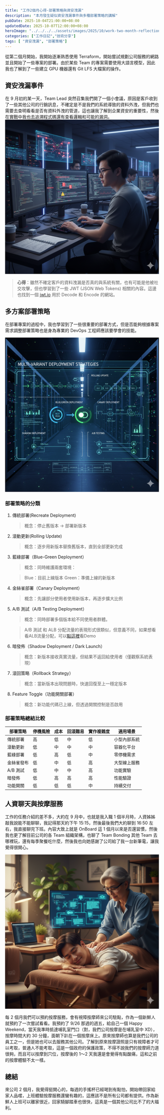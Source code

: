 ```yaml
---
title: "工作2個月心得-部署策略與資安洩漏"
description: "本月發生疑似資安洩漏事件與多種部署策略的講解"
pubDate: 2025-10-04T21:00:00+08:00
updatedDate: 2025-10-07T12:00:00+08:00
heroImage: "../../../../assets/images/2025/10/work-two-month-reflection/work-two-month-reflection-1.png"
categories: ["工作日記","技術分享"]
tags: [ "資安洩漏", "部署策略"]
---
```


從第二個月開始，我開始逐漸熟悉使用 Terraform，開始嘗試規劃公司服務的網路並且開始了一些專案的部署。由於某些 Team 的專案需要使用大語言模型，因此我也了解到了一些建立 GPU 機器還有 Git LFS 大檔案的操作。

## 資安洩漏事件
在 9 月初的某一天，Team Lead 突然召集我們開了一個小會議，原因是客戶收到了一些其他公司的行銷訊息，不確定是不是我們的系統導致的資料外洩，但我們也需要去查明看看是否有資料外洩的管道，這也讓我了解到企業資安的重要性，然後在實戰中我也去追溯程式碼還有查看邏輯和可能的漏洞。
![資安事件追查 - secret-leak](../../../../assets/images/2025/10/work-two-month-reflection/secret-leak.png)

> **心得**：雖然不確定客戶的資料洩漏是否真的與系統有關，也有可能是他被社交攻擊，但也學習到了一些 JWT (JSON Web Tokens) 相關的內容。這邊也找到一個 [jwt.io](https://www.jwt.io/) 用於 Decode 和 Encode 的網站。

## 多方案部署策略

在部署專案的過程中，我也學習到了一些很重要的部署方式，但是否能夠根據專案需求調整部署策略也是身為專業的 DevOps 工程師應該要學會的技能。

![部署策略總覽 - deploy-strategy](../../../../assets/images/2025/10/work-two-month-reflection/deploy-strategy.png)

### 部署策略的分類
1. 傳統部署(Recreate Deployment)
    >概念：停止舊版本 → 部署新版本
2. 滾動更新(Rolling Update)
    >概念：逐步用新版本替換舊版本，直到全部更新完成
3. 藍綠部署（Blue-Green Deployment）
    >概念：同時維護兩套環境：

    >Blue：目前上線版本
    >Green：準備上線的新版本
4. 金絲雀部署（Canary Deployment）
    >概念：先讓部分使用者使用新版本，再逐步擴大比例
5. A/B 測試（A/B Testing Deployment）
    >概念：同時部署多個版本給不同使用者群體。

    >A/B 測試 和 ALB 分配流量的表現形式很類似，但意義不同，如果想看看ALB流量分配，可以[點這裡](http://blue-green-canary-alb-873311364.us-west-2.elb.amazonaws.com)看Demo
6. 暗發佈（Shadow Deployment / Dark Launch）
    >概念：新版本接收真實流量，但結果不返回給使用者（僅觀察系統表現）

7. 滾回策略（Rollback Strategy）
    >概念：當新版本出現問題時，快速回復至上一穩定版本

8. Feature Toggle（功能開關部署）
    >概念：新功能代碼已上線，但透過開關控制是否啟用

### 部署策略總結比較

| 部署策略 | 停機風險 | 成本 | 回滾難易 | 實作複雜度 | 適用場景 |
|---------|---------|------|---------|-----------|---------|
| 傳統部署 | 高 | 低 | 中 | 低 | 小型內部系統 |
| 滾動更新 | 低 | 中 | 中 | 中 | 容器化平台 |
| 藍綠部署 | 低 | 高 | 低 | 中 | 零停機需求 |
| 金絲雀發布 | 低 | 中 | 低 | 高 | 大型線上服務 |
| A/B 測試 | 低 | 中 | 中 | 高 | 功能實驗 |
| 暗發佈 | 低 | 高 | 高 | 高 | 性能驗證 |
| 功能開關 | 低 | 低 | 低 | 中 | 持續交付 |

## 人資聊天與按摩服務

工作的任務介紹的差不多，大約在 9 月中，也就是我入職 1 個半月時，人資姊姊敲我說能不能聊聊，我記得那天約下午 15:15，然後最後我們大約聊到 16:50 左右，我直接聊完下班。內容大致上就是 OnBoard 這 1 個月以來是否還習慣，然後我也更了解目前公司的各 Team 組織架構，也聊了 Team Bonding 其他 Team 去哪裡玩，還有每季聚餐吃什麼，然後我也向她感謝了公司給了我一台新筆電，讓我覺得很開心。

![按摩服務體驗 - massage](../../../../assets/images/2025/10/work-two-month-reflection/massage.png)

每 2 個月我們可以預約按摩服務，會有視障按摩師來公司駐點，作為一個新鮮人就預約了一次嘗試看看。我預約了 9/26 那週的週五，給自己一個 Happy Weekend，當天我準時抵達哺乳室門口（對，我們公司按摩是在哺乳室中 XD），按摩時間大約 30 分鐘，面朝下趴在一個按摩床上。原來按摩師也算是我們公司的員工之一，但是她也可以去服務其他公司。了解到原來按摩證照是只有視障者才可以考取，普通人不能考取，這是一個政府的保護政策，不得不說我們的按摩師力道很夠，而且可以按摩到穴位，按摩後的 1～2 天我還是會覺得有點酸痛，這和之前的按摩體驗不太一樣。

## 總結
來公司 2 個月，我覺得挺開心的，每週的手搖杯已經喝到有點怕，開始帶回家給家人品嚐，上班體驗按摩服務還蠻有趣的，這應該不是所有公司都有提供。作為新鮮人上班可以離家很近，回家騎腳踏車也很快，這真是一個其他公司比不了的大福利。